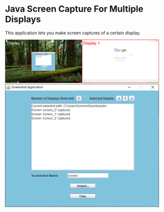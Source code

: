 # Java Screen Capture For Multiple Displays
This application lets you make screen captures of a certain display.

<p align="center">
<img src="img/scdf.png" alt="example"/>
<img src="img/frame.png" alt="frame"/>
</p>
